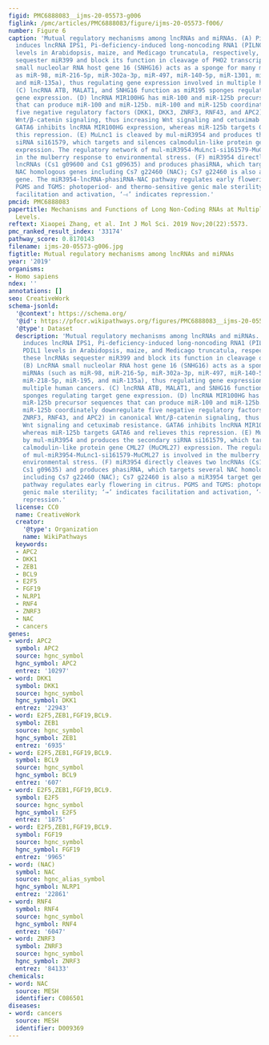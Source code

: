 ```yaml
---
figid: PMC6888083__ijms-20-05573-g006
figlink: /pmc/articles/PMC6888083/figure/ijms-20-05573-f006/
number: Figure 6
caption: 'Mutual regulatory mechanisms among lncRNAs and miRNAs. (A) Pi starvation
  induces lncRNA IPS1, Pi-deficiency-induced long-noncoding RNA1 (PILNCR1), and PDIL1
  levels in Arabidopsis, maize, and Medicago truncatula, respectively, and these lncRNAs
  sequester miR399 and block its function in cleavage of PHO2 transcripts. (B) LncRNA
  small nucleolar RNA host gene 16 (SNHG16) acts as a sponge for many miRNAs (such
  as miR-98, miR-216-5p, miR-302a-3p, miR-497, miR-140-5p, miR-1301, miR-218-5p, miR-195,
  and miR-135a), thus regulating gene expression involved in multiple human cancers.
  (C) lncRNA ATB, MALAT1, and SNHG16 function as miR195 sponges regulating target
  gene expression. (D) lncRNA MIR100HG has miR-100 and miR-125b precursor sequences
  that can produce miR-100 and miR-125b. miR-100 and miR-125b coordinately downregulate
  five negative regulatory factors (DKK1, DKK3, ZNRF3, RNF43, and APC2) in canonical
  Wnt/β-catenin signaling, thus increasing Wnt signaling and cetuximab resistance.
  GATA6 inhibits lncRNA MIR100HG expression, whereas miR-125b targets GATA6 and relieves
  this repression. (E) MuLnc1 is cleaved by mul-miR3954 and produces the secondary
  siRNA si161579, which targets and silences calmodulin-like protein gene CML27 (MuCML27)
  expression. The regulatory network of mul-miR3954-MuLnc1-si161579-MuCML27 is involved
  in the mulberry response to environmental stress. (F) miR3954 directly cleaves two
  lncRNAs (Cs1 g09600 and Cs1 g09635) and produces phasiRNA, which targets several
  NAC homologous genes including Cs7 g22460 (NAC); Cs7 g22460 is also a miR3954 target
  gene. The miR3954-lncRNA-phasiRNA-NAC pathway regulates early flowering in citrus.
  PGMS and TGMS: photoperiod- and thermo-sensitive genic male sterility; ‘→’ indicates
  facilitation and activation, ‘⟞’ indicates repression.'
pmcid: PMC6888083
papertitle: Mechanisms and Functions of Long Non-Coding RNAs at Multiple Regulatory
  Levels.
reftext: Xiaopei Zhang, et al. Int J Mol Sci. 2019 Nov;20(22):5573.
pmc_ranked_result_index: '33174'
pathway_score: 0.8170143
filename: ijms-20-05573-g006.jpg
figtitle: Mutual regulatory mechanisms among lncRNAs and miRNAs
year: '2019'
organisms:
- Homo sapiens
ndex: ''
annotations: []
seo: CreativeWork
schema-jsonld:
  '@context': https://schema.org/
  '@id': https://pfocr.wikipathways.org/figures/PMC6888083__ijms-20-05573-g006.html
  '@type': Dataset
  description: 'Mutual regulatory mechanisms among lncRNAs and miRNAs. (A) Pi starvation
    induces lncRNA IPS1, Pi-deficiency-induced long-noncoding RNA1 (PILNCR1), and
    PDIL1 levels in Arabidopsis, maize, and Medicago truncatula, respectively, and
    these lncRNAs sequester miR399 and block its function in cleavage of PHO2 transcripts.
    (B) LncRNA small nucleolar RNA host gene 16 (SNHG16) acts as a sponge for many
    miRNAs (such as miR-98, miR-216-5p, miR-302a-3p, miR-497, miR-140-5p, miR-1301,
    miR-218-5p, miR-195, and miR-135a), thus regulating gene expression involved in
    multiple human cancers. (C) lncRNA ATB, MALAT1, and SNHG16 function as miR195
    sponges regulating target gene expression. (D) lncRNA MIR100HG has miR-100 and
    miR-125b precursor sequences that can produce miR-100 and miR-125b. miR-100 and
    miR-125b coordinately downregulate five negative regulatory factors (DKK1, DKK3,
    ZNRF3, RNF43, and APC2) in canonical Wnt/β-catenin signaling, thus increasing
    Wnt signaling and cetuximab resistance. GATA6 inhibits lncRNA MIR100HG expression,
    whereas miR-125b targets GATA6 and relieves this repression. (E) MuLnc1 is cleaved
    by mul-miR3954 and produces the secondary siRNA si161579, which targets and silences
    calmodulin-like protein gene CML27 (MuCML27) expression. The regulatory network
    of mul-miR3954-MuLnc1-si161579-MuCML27 is involved in the mulberry response to
    environmental stress. (F) miR3954 directly cleaves two lncRNAs (Cs1 g09600 and
    Cs1 g09635) and produces phasiRNA, which targets several NAC homologous genes
    including Cs7 g22460 (NAC); Cs7 g22460 is also a miR3954 target gene. The miR3954-lncRNA-phasiRNA-NAC
    pathway regulates early flowering in citrus. PGMS and TGMS: photoperiod- and thermo-sensitive
    genic male sterility; ‘→’ indicates facilitation and activation, ‘⟞’ indicates
    repression.'
  license: CC0
  name: CreativeWork
  creator:
    '@type': Organization
    name: WikiPathways
  keywords:
  - APC2
  - DKK1
  - ZEB1
  - BCL9
  - E2F5
  - FGF19
  - NLRP1
  - RNF4
  - ZNRF3
  - NAC
  - cancers
genes:
- word: APC2
  symbol: APC2
  source: hgnc_symbol
  hgnc_symbol: APC2
  entrez: '10297'
- word: DKK1
  symbol: DKK1
  source: hgnc_symbol
  hgnc_symbol: DKK1
  entrez: '22943'
- word: E2F5,ZEB1,FGF19,BCL9.
  symbol: ZEB1
  source: hgnc_symbol
  hgnc_symbol: ZEB1
  entrez: '6935'
- word: E2F5,ZEB1,FGF19,BCL9.
  symbol: BCL9
  source: hgnc_symbol
  hgnc_symbol: BCL9
  entrez: '607'
- word: E2F5,ZEB1,FGF19,BCL9.
  symbol: E2F5
  source: hgnc_symbol
  hgnc_symbol: E2F5
  entrez: '1875'
- word: E2F5,ZEB1,FGF19,BCL9.
  symbol: FGF19
  source: hgnc_symbol
  hgnc_symbol: FGF19
  entrez: '9965'
- word: (NAC)
  symbol: NAC
  source: hgnc_alias_symbol
  hgnc_symbol: NLRP1
  entrez: '22861'
- word: RNF4
  symbol: RNF4
  source: hgnc_symbol
  hgnc_symbol: RNF4
  entrez: '6047'
- word: ZNRF3
  symbol: ZNRF3
  source: hgnc_symbol
  hgnc_symbol: ZNRF3
  entrez: '84133'
chemicals:
- word: NAC
  source: MESH
  identifier: C086501
diseases:
- word: cancers
  source: MESH
  identifier: D009369
---
```

